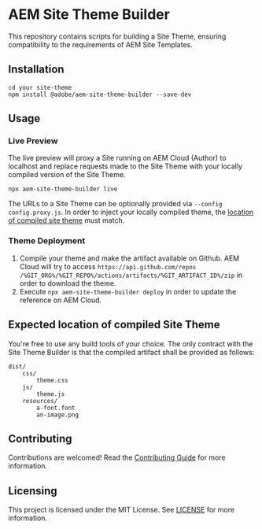 # AEM Site Theme Builder

This repository contains scripts for building a Site Theme, ensuring compatibility to the requirements of AEM Site Templates.

## Installation

```
cd your site-theme
npm install @adobe/aem-site-theme-builder --save-dev
```

## Usage

### Live Preview

The live preview will proxy a Site running on AEM Cloud (Author) to localhost and replace requests made to the Site Theme with your locally compiled version of the Site Theme.

```
npx aem-site-theme-builder live
```

The URLs to a Site Theme can be optionally provided via `--config config.proxy.js`. In order to inject your locally compiled theme, the [location of compiled site theme](#expected-location-of-compiled-site-theme) must match.

### Theme Deployment

1. Compile your theme and make the artifact available on Github. AEM Cloud will try to access `https://api.github.com/repos /%GIT_ORG%/%GIT_REPO%/actions/artifacts/%GIT_ARTIFACT_ID%/zip` in order to download the theme.
1. Execute `npx aem-site-theme-builder deploy` in order to update the reference on AEM Cloud. 

## Expected location of compiled Site Theme

You're free to use any build tools of your choice. The only contract with the Site Theme Builder is that the compiled artifact shall be provided as follows:

```
dist/
    css/
        theme.css
    js/
        theme.js
    resources/
        a-font.font
        an-image.png
```

## Contributing

Contributions are welcomed! Read the [Contributing Guide](https://git.corp.adobe.com/ref-squad/aem-site-theme-builder/blob/master/CONTRIBUTING.md) for more information.

## Licensing

This project is licensed under the MIT License. See [LICENSE](https://git.corp.adobe.com/ref-squad/aem-site-theme-builder/blob/master/LICENSE.md) for more information.
